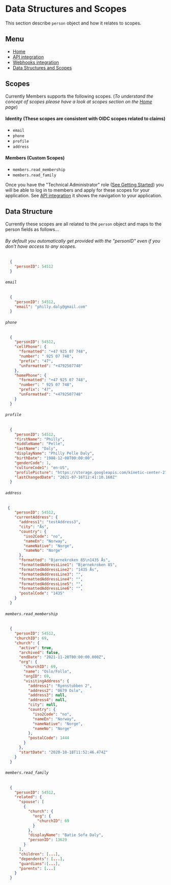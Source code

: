 # Data Structures and Scopes
This section describe `person` object and how it relates to scopes.

## Menu
- [Home](index.md)
- [API integration](api-integration.md)
- [Webhooks integration](webhooks.md)
- [Data Structures and Scopes](data-structures-and-scopes.md)

## Scopes
Currently Members supports the following scopes. (_To understand the concept of scopes please have a look at scopes section on the [Home](index.md) page_)
#### Identity (These scopes are consistent with OIDC scopes related to claims)
- `email`
- `phone`
- `profile`
- `address`


#### Members (Custom Scopes)
- `members.read_membership`
- `members.read_family`

Once you have the "Technical Administrator" role ([See Getting Started](index.md)) you will be able to log in to members and apply for these scopes for your application. See [API integration](api-integration.md) it shows the navigation to your application.

## Data Structure
Currently these scopes are all related to the `person` object and maps to the person fields as follows...

###### By default you automatically get provided with the "personID" even if you don't have access to any scopes.
```json
  {
    "personID": 54512
  }
```
###### `email`
```json
  {
    "personID": 54512,
    "email": "philly.daly@gmail.com"
  }
```
###### `phone`
```json
  {
    "personID": 54512,
    "cellPhone": {
      "formatted": "+47 925 07 748",
      "number": " 925 07 748",
      "prefix": "47",
      "unFormatted": "+4792507748"
    },
    "homePhone": {
      "formatted": "+47 925 07 748",
      "number": " 925 07 748",
      "prefix": "47",
      "unFormatted": "+4792507748"
    }
  }
```
###### `profile`
```json
  {
    "personID": 54512,
    "firstName": "Philly",
    "middleName": "Pelle",
    "lastName": "Daly",
    "displayName": "Philly Pelle Daly",
    "birthDate": "1988-12-08T00:00:00",
    "genderCode": 1,
    "cultureCode1": "en-US",
    "profilePicture": "https://storage.googleapis.com/kinetic-center-276213_profile-pictures/178509735_a0mdd0q2qh.jpg",
    "lastChangedDate": "2021-07-16T12:41:10.168Z"
  }
```
###### `address`
```json
 {
    "personID": 54512,
    "currentAddress": {
      "address1": "testAddress3",
      "city": "Ås",
      "country": {
        "iso2Code": "no",
        "nameEn": "Norway",
        "nameNative": "Norge",
        "nameNo": "Norge"
      },
      "formatted": "Bjørnekroken 85\n1435 Ås",
      "formattedAddressLine1": "Bjørnekroken 85",
      "formattedAddressLine2": "1435 Ås",
      "formattedAddressLine3": "",
      "formattedAddressLine4": "",
      "formattedAddressLine5": "",
      "formattedAddressLine6": "",
      "postalCode": "1435"
    }
  }
```
###### `members.read_membership`
```json
  {
    "personID": 54512,
    "churchID": 69,
    "church": {
      "active": true,
      "archived": false,
      "endDate": "2021-11-28T00:00:00.000Z",
      "org": {
        "churchID": 69,
        "name": "Oslo/Follo",
        "orgID": 69,
        "visitingAddress": {
          "address1": "Ryenstubben 2",
          "address2": "0679 Oslo",
          "address3": null,
          "address4": null,
          "city": null,
          "country": {
            "iso2Code": "no",
            "nameEn": "Norway",
            "nameNative": "Norge",
            "nameNo": "Norge"
          },
          "postalCode": 1444
        }
      },
      "startDate": "2020-10-18T11:52:46.474Z"
    }
  }
```
###### `members.read_family`
```json
  {
    "personID": 54512,
    "related": {
      "spouse": [
        {
          "church": {
            "org": {
              "churchID": 69
            }
          },
          "displayName": "Batie Sofa Daly",
          "personID": 13629
        }
      ],
      "children": [...],
      "dependents": [...],
      "guardians":[...],
      "parents": [...]
    }
  }
```
